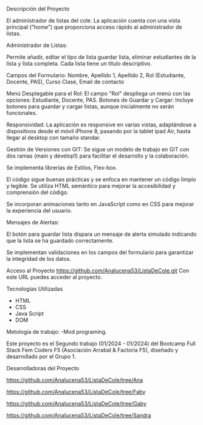 Descripción del Proyecto 

El administrador de listas del cole.
La aplicación cuenta con una vista principal ("home") que proporciona acceso rápido al administrador de listas.

Administrador de Listas:

Permite añadir, editar el tipo de lista  guardar lista, eliminar estudiantes de la lista y lista completa.
Cada lista tiene un título descriptivo.

Campos del Formulario:
Nombre, Apellido 1, Apellido 2, Rol (Estudiante, Docente, PAS), Curso
Clase, Email de contacto

Menú Desplegable para el Rol:
El campo "Rol" despliega un menú con las opciones: Estudiante, Docente, PAS.
Botones de Guardar y Cargar:
Incluye botones para guardar y cargar listas, aunque inicialmente no serán funcionales.

Responsividad:
La aplicación es responsive en varias vistas, adaptándose a dispositivos desde el móvil iPhone 8, pasando por la tablet ipad Air, hasta llegar al desktop con tamaño standar.

Gestión de Versiones con GIT:
Se sigue un modelo de trabajo en GIT con dos ramas (main y develop1) para facilitar el desarrollo y la colaboración.

Se implementa librerías de Estilos, Flex-box.

El código sigue buenas prácticas y se enfoca en mantener un código limpio y legible.
Se utiliza HTML semántico para mejorar la accesibilidad y comprensión del código.

Se incorporan animaciones tanto en JavaScript como en CSS para mejorar la experiencia del usuario.

Mensajes de Alertas: 

El botón para guardar lista dispara un mensaje de alerta simulado indicando que la lista se ha guardado correctamente.

Se implementan validaciones en los campos del formulario para garantizar la integridad de los datos.

Acceso al Proyecto
https://github.com/Analucena53/ListaDeCole.git
Con este URL puedes acceder al proyecto.

 Tecnologías Utilizadas
- HTML
- CSS
- Java Script
- DOM


Metologia de trabajo: 
-Mod programing.

Este proyecto es el Segundo trabajo (01/2024 - 01/2024) del Bootcamp Full Stack Fem Coders F5 (Asociación Arrabal & Factoría F5), diseñado y desarrollado por el Grupo 1.

Desarrolladoras del Proyecto

https://github.com/Analucena53/ListaDeCole/tree/Ana

https://github.com/Analucena53/ListaDeCole/tree/Faby

https://github.com/Analucena53/ListaDeCole/tree/Gaby

https://github.com/Analucena53/ListaDeCole/tree/Sandra
